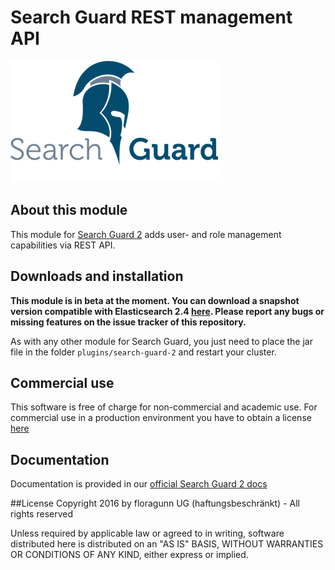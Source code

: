 # Search Guard REST management API

![Logo](https://raw.githubusercontent.com/floragunncom/sg-assets/master/logo/sg_dlic_small.png) 

## About this module
This module for [Search Guard 2](https://github.com/floragunncom/search-guard) adds user- and role management capabilities via REST API.

## Downloads and installation

**This module is in beta at the moment. You can download a snapshot version compatible with Elasticsearch 2.4 [here](https://oss.sonatype.org/content/repositories/snapshots/com/floragunn/dlic-search-guard-rest-api/2.4-1-SNAPSHOT/dlic-search-guard-rest-api-2.4-1-20161008.211208-1.jar). Please report any bugs or missing features on the issue tracker of this repository.**

As with any other module for Search Guard, you just need to place the jar file in the folder `plugins/search-guard-2` and restart your cluster.

## Commercial use
This software is free of charge for non-commercial and academic use. For commercial use in a production environment you have to obtain a license [here](https://floragunn.com/searchguard/searchguard-license-support/) 

## Documentation
Documentation is provided in our [official Search Guard 2 docs](https://github.com/floragunncom/search-guard-docs/blob/master/managementapi.md)

##License
Copyright 2016 by floragunn UG (haftungsbeschränkt) - All rights reserved 

Unless required by applicable law or agreed to in writing, software
distributed here is distributed on an "AS IS" BASIS,
WITHOUT WARRANTIES OR CONDITIONS OF ANY KIND, either express or implied.